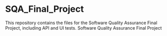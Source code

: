# SQA_Final_Project
This repository contains the files for the Software Quality Assurance Final Project, including API and UI tests.
Software Quality Assurance Final Project
